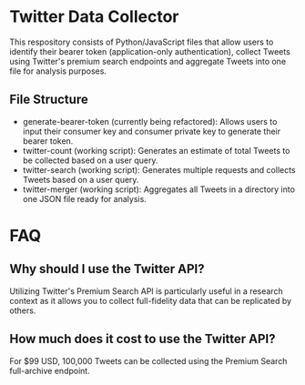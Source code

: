 # Twitter Data Collector
This respository consists of Python/JavaScript files that allow users to identify their bearer token (application-only authentication), collect Tweets using Twitter's premium search endpoints and aggregate Tweets into one file for analysis purposes.

## File Structure
- generate-bearer-token (currently being refactored): Allows users to input their consumer key and consumer private key to generate their bearer token.
- twitter-count (working script): Generates an estimate of total Tweets to be collected based on a user query.
- twitter-search (working script): Generates multiple requests and collects Tweets based on a user query.
- twitter-merger (working script): Aggregates all Tweets in a directory into one JSON file ready for analysis. 

# FAQ
## Why should I use the Twitter API?
Utilizing Twitter's Premium Search API is particularly useful in a research context as it allows you to collect full-fidelity data that can be replicated by others. 

## How much does it cost to use the Twitter API?
For $99 USD, 100,000 Tweets can be collected using the Premium Search full-archive endpoint. 
